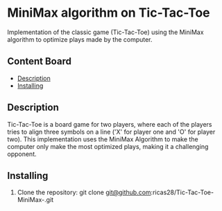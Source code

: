 # MiniMax algorithm on Tic-Tac-Toe
Implementation of the classic game (Tic-Tac-Toe) using the MiniMax algorithm to optimize plays made by the computer.

## Content Board
- [Description](#description)
- [Installing](#installing)

## Description
Tic-Tac-Toe is a board game for two players, where each of the players tries to align three symbols on a line ('X' for player one and 'O' for player two). This implementation uses the MiniMax Algorithm to make the computer only make the most optimized plays, making it a challenging opponent.

## Installing
1. Clone the repository:
    git clone git@github.com:ricas28/Tic-Tac-Toe-MiniMax-.git


